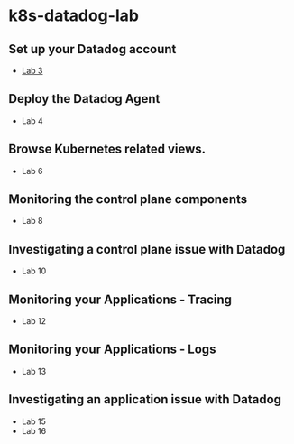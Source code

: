 # k8s-datadog-lab

## Set up your Datadog account
 * [Lab 3](lab3.md)

## Deploy the Datadog Agent
 * Lab 4

## Browse Kubernetes related views.
 * Lab 6

## Monitoring the control plane components
 * Lab 8

## Investigating a control plane issue with Datadog
 * Lab 10

## Monitoring your Applications - Tracing
 * Lab 12

## Monitoring your Applications - Logs
 * Lab 13

## Investigating an application issue with Datadog
 * Lab 15
 * Lab 16
